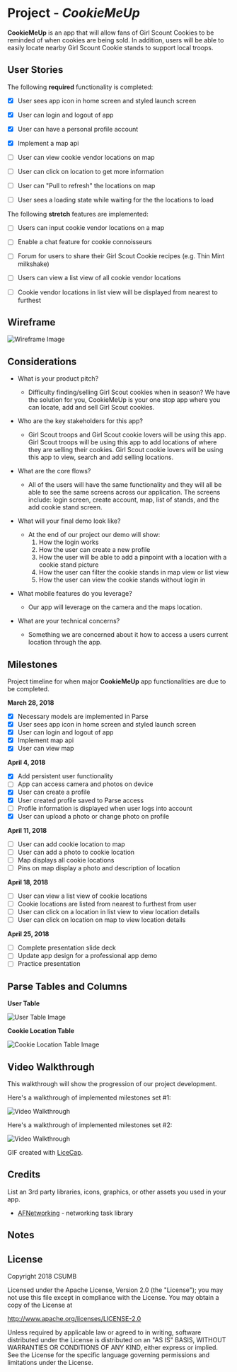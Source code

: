 # Project - *CookieMeUp*

**CookieMeUp** is an app that will allow fans of Girl Scount Cookies to be reminded of when cookies are being sold. In addition, users will be able to easily locate nearby Girl Scount Cookie stands to support local troops.



## User Stories

The following **required** functionality is completed:

- [x] User sees app icon in home screen and styled launch screen
- [x] User can login and logout of app
- [x] User can have a personal profile account
- [x] Implement a map api
- [ ] User can view cookie vendor locations on map
- [ ] User can click on location to get more information
- [ ] User can "Pull to refresh" the locations on map
- [ ] User sees a loading state while waiting for the the locations to load



The following **stretch** features are implemented:

- [ ] Users can input cookie vendor locations on a map
- [ ] Enable a chat feature for cookie connoisseurs
- [ ] Forum for users to share their Girl Scout Cookie recipes (e.g. Thin Mint milkshake)
- [ ] Users can view a list view of all cookie vendor locations
- [ ] Cookie vendor locations in list view will  be displayed from nearest to furthest


## Wireframe

![Wireframe Image](https://raw.githubusercontent.com/CSUMB-CST495-Group-1/CookieMeUp/master/images/cookieMeUp.png)


## Considerations

* What is your product pitch?
    * Difficulty finding/selling Girl Scout cookies when in season? We have the solution for you, CookieMeUp is your one stop app where you can locate, add and sell Girl Scout cookies.
* Who are the key stakeholders for this app?
     * Girl Scout troops and Girl Scout cookie lovers will be using this app. Girl Scout troops will be using this app to add locations of where they are selling their cookies. Girl Scout cookie lovers will be using this app to view, search and add selling locations.
* What are the core flows?
     * All of the users will have the same functionality and they will all be able to see the same screens across our application. The screens include: login screen, create account, map, list of stands, and the add cookie stand screen.

* What will your final demo look like?
    * At the end of our project our demo will show:
        1. How the login works
        2. How the user can create a new profile
        3. How the user will be able to add a pinpoint with a location with a cookie stand picture
        4. How the user can filter the cookie stands in map view or list view
        5. How the user can view the cookie stands without login in

* What mobile features do you leverage?
    * Our app will leverage on the camera and the maps location.

* What are your technical concerns?
    * Something we are concerned about it how to access a users current location through the app.


## Milestones
Project timeline for when major **CookieMeUp** app functionalities are due to be completed.


**March 28, 2018**
- [x] Necessary models are implemented in Parse
- [X] User sees app icon in home screen and styled launch screen
- [x] User can login and logout of app
- [x] Implement map api
- [x] User can view map

**April 4, 2018**
- [x] Add persistent user functionality
- [ ] App can access camera and photos on device
- [x] User can create a profile
- [x] User created profile saved to Parse access
- [ ] Profile information is displayed when user logs into account
- [x] User can upload a photo or change photo on profile

**April 11, 2018**
- [ ] User can add cookie location to map
- [ ] User can add a photo to cookie location
- [ ] Map displays all cookie locations
- [ ] Pins on map display a photo and description of location

**April 18, 2018**
- [ ] User can view a list view of cookie locations
- [ ] Cookie locations are listed from nearest to furthest from user
- [ ] User can click on a location in list view to view location details
- [ ] User can click on location on map to view location details

**April 25, 2018**
- [ ] Complete presentation slide deck
- [ ] Update app design for a professional app demo
- [ ] Practice presentation

## Parse Tables and Columns
**User Table**

![User Table Image](https://raw.githubusercontent.com/CSUMB-CST495-Group-1/CookieMeUp/master/images/userTable.png)


**Cookie Location Table**

![Cookie Location Table Image](https://raw.githubusercontent.com/CSUMB-CST495-Group-1/CookieMeUp/master/images/cookieLocationTable.png)


## Video Walkthrough

This walkthrough will show the progression of our project development.

Here's a walkthrough of implemented milestones set #1:

<img src='https://github.com/CSUMB-CST495-Group-1/CookieMeUp/blob/master/cookieMeUp.gif?raw=true' title='Video Walkthrough' width='' alt='Video Walkthrough' />

Here's a walkthrough of implemented milestones set #2:

<img src='https://raw.githubusercontent.com/CSUMB-CST495-Group-1/CookieMeUp/master/images/CookieMeUp_Demo2.gif' title='Video Walkthrough' width='' alt='Video Walkthrough' />

GIF created with [LiceCap](http://www.cockos.com/licecap/).

## Credits

List an 3rd party libraries, icons, graphics, or other assets you used in your app.

- [AFNetworking](https://github.com/AFNetworking/AFNetworking) - networking task library


## Notes



## License

Copyright 2018 CSUMB

Licensed under the Apache License, Version 2.0 (the "License");
you may not use this file except in compliance with the License.
You may obtain a copy of the License at

http://www.apache.org/licenses/LICENSE-2.0

Unless required by applicable law or agreed to in writing, software
distributed under the License is distributed on an "AS IS" BASIS,
WITHOUT WARRANTIES OR CONDITIONS OF ANY KIND, either express or implied.
See the License for the specific language governing permissions and
limitations under the License.
